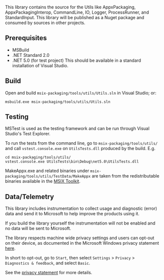 This library contains the source for the Utils like AppxPackaging, AppxPackagingInterop,
CommandLine, IO, Logger, ProcessRunner, and StandardInput. This library will be
published as a Nuget package and consumed by sources in other projects.

## Prerequisites

* MSBuild
* .NET Standard 2.0
* .NET 5.0 (for test project)
This should be available in a standard installation of Visual Studio.

## Build

Open and build `msix-packaging/tools/utils/Utils.sln` in Visual Studio; or:
```
msbuild.exe msix-packaging/tools/utils/Utils.sln
```

## Testing

MSTest is used as the testing framework and can be run through Visual Studio's Test Explorer.

To run the tests from the command line, go to `msix-packaging/tools/utils/` and call `vstest.console.exe` on `UtilsTests.dll` produced by the build. E.g.
```
cd msix-packaging/tools/utils/
vstest.console.exe UtilsTests\bin\Debug\net5.0\UtilsTests.dll
```

MakeAppx.exe and related binaries under `msix-packaging/tools/utils/TestData/MakeAppx` are taken from the redistributable binaries available in the [MSIX Toolkit](https://github.com/microsoft/msix-toolkit).

## Data/Telemetry

This library includes instrumentation to collect usage and diagnostic (error) data and send it to Microsoft to help improve the products using it.

If you build the library yourself the instrumentation will not be enabled and no data will be sent to Microsoft.

The library respects machine wide privacy settings and users can opt-out on their device, as documented in the Microsoft Windows privacy statement [here](https://support.microsoft.com/en-us/help/4468236/diagnostics-feedback-and-privacy-in-windows-10-microsoft-privacy).

In short to opt-out, go to `Start`, then select `Settings` > `Privacy` > `Diagnostics & feedback`, and select `Basic`.

See the [privacy statement](PRIVACY.md) for more details.
